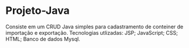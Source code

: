 # Projeto-Java
Consiste em um CRUD Java simples para cadastramento de conteiner de importação e exportação.
Tecnologias utlizadas:
JSP;
JavaScript;
CSS;
HTML;
Banco de dados Mysql.

